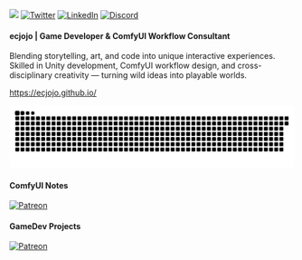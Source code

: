 ![](https://komarev.com/ghpvc/?username=ecjojo&style=for-the-badge&color=green&abbreviated=true)
[![Twitter][twitter-shield]][twitter-url] 
[![LinkedIn][linkedin-shield]][linkedin-url]
 [![Discord][discord-shield]][discord-url]


#### ecjojo | Game Developer & ComfyUI Workflow Consultant
Blending storytelling, art, and code into unique interactive experiences. 
Skilled in Unity development, ComfyUI workflow design, and cross-disciplinary creativity — turning wild ideas into playable worlds.


https://ecjojo.github.io/
 
<picture>
  <source media="(prefers-color-scheme: dark)" srcset="https://raw.githubusercontent.com/ecjojo/ecjojo/output/github-contribution-grid-snake-dark.svg">
  <source media="(prefers-color-scheme: light)" srcset="https://raw.githubusercontent.com/ecjojo/ecjojo/output/github-contribution-grid-snake.svg">
  <img alt="github contribution grid snake animation" src="https://raw.githubusercontent.com/ecjojo/ecjojo/output/github-contribution-grid-snake.svg">
</picture>



#### ComfyUI Notes
 [![Patreon][patreon-shield]][patreon-url] 
 
#### GameDev Projects
[![Patreon][patreon-shield]][patreondev-url]


[patreon-shield]: https://img.shields.io/badge/-Patreon-black.svg?style=for-the-badge&logo=patreon&colorB=555
[patreon-url]: https://www.patreon.com/ecjojo
[patreondev-url]: https://www.patreon.com/ecjojodev
[discord-shield]: https://img.shields.io/badge/-Discord-black.svg?style=for-the-badge&logo=discord&colorB=555
[discord-url]: https://discord.gg/qxQMyjkcqE
[twitter-shield]: https://img.shields.io/badge/-Twitter-black.svg?style=for-the-badge&logo=twitter&colorB=555
[twitter-url]: https://twitter.com/ecjojoDEV
[linkedin-shield]: https://img.shields.io/badge/-LinkedIn-%230077B5?style=for-the-badge&logo=linkedin&logoColor=white
[linkedin-url]: https://www.linkedin.com/in/ecjojo/


